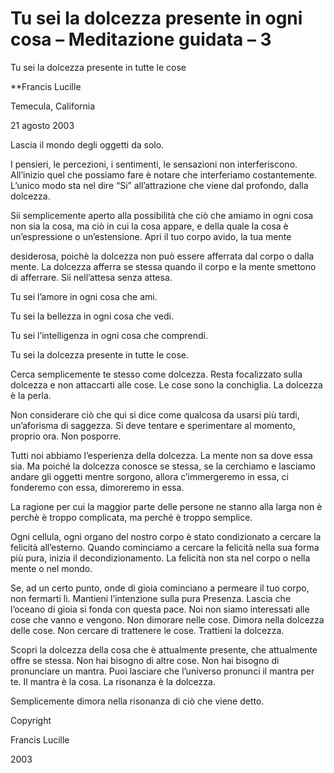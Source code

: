 # Tu sei la dolcezza presente in ogni cosa – Meditazione guidata – 3

Tu sei la dolcezza presente in tutte le cose

**Francis Lucille

Temecula, California

21 agosto 2003

Lascia il mondo degli oggetti da solo.

I pensieri, le percezioni, i sentimenti, le sensazioni non interferiscono. All’inizio quel che possiamo fare è notare che interferiamo costantemente. L’unico modo sta nel dire “Si” all’attrazione che viene dal profondo, dalla dolcezza.

Sii semplicemente aperto alla possibilità che ciò che amiamo in ogni cosa non sia la cosa, ma ciò in cui la cosa appare, e della quale la cosa è un’espressione o un’estensione. Apri il tuo corpo avido, la tua mente

desiderosa, poichè la dolcezza non può essere afferrata dal corpo o dalla mente. La dolcezza afferra se stessa quando il corpo e la mente smettono di afferrare. Sii nell’attesa senza attesa.

Tu sei l’amore in ogni cosa che ami.

Tu sei la bellezza in ogni cosa che vedi.

Tu sei l’intelligenza in ogni cosa che comprendi.

Tu sei la dolcezza presente in tutte le cose.

Cerca semplicemente te stesso come dolcezza. Resta focalizzato sulla dolcezza e non attaccarti alle cose. Le cose sono la conchiglia. La dolcezza è la perla.

Non considerare ciò che qui si dice come qualcosa da usarsi più tardi, un’aforisma di saggezza. Si deve tentare e sperimentare al momento, proprio ora. Non posporre.

Tutti noi abbiamo l’esperienza della dolcezza. La mente non sa dove essa sia. Ma poiché la dolcezza conosce se stessa, se la cerchiamo e lasciamo andare gli oggetti mentre sorgono, allora c’immergeremo in essa, ci fonderemo con essa, dimoreremo in essa.

La ragione per cui la maggior parte delle persone ne stanno alla larga non è perchè è troppo complicata, ma perché è troppo semplice.

Ogni cellula, ogni organo del nostro corpo è stato condizionato a cercare la felicità all’esterno. Quando cominciamo a cercare la felicità nella sua forma più pura, inizia il decondizionamento. La felicità non sta nel corpo o nella mente o nel mondo.

Se, ad un certo punto, onde di gioia cominciano a permeare il tuo corpo, non fermarti lì. Mantieni l’intenzione sulla pura Presenza. Lascia che l’oceano di gioia si fonda con questa pace. Noi non siamo interessati alle cose che vanno e vengono. Non dimorare nelle cose. Dimora nella dolcezza delle cose. Non cercare di trattenere le cose. Trattieni la dolcezza.

Scopri la dolcezza della cosa che è attualmente presente, che attualmente offre se stessa. Non hai bisogno di altre cose. Non hai bisogno di pronunciare un mantra. Puoi lasciare che l’universo pronunci il mantra per te. Il mantra è la cosa. La risonanza è la dolcezza.

Semplicemente dimora nella risonanza di ciò che viene detto.

Copyright

Francis Lucille

2003

